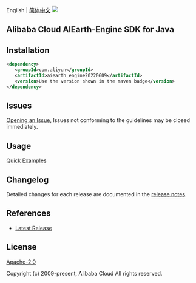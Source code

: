 English | [简体中文](README-CN.md)
![](https://aliyunsdk-pages.alicdn.com/icons/AlibabaCloud.svg)

## Alibaba Cloud AIEarth-Engine SDK for Java

## Installation

```xml
<dependency>
   <groupId>com.aliyun</groupId>
   <artifactId>aiearth_engine20220609</artifactId>
   <version>Use the version shown in the maven badge</version>
</dependency>
```

## Issues
[Opening an Issue](https://github.com/aliyun/alibabacloud-java-sdk/issues/new), Issues not conforming to the guidelines may be closed immediately.

## Usage
[Quick Examples](https://github.com/aliyun/alibabacloud-java-sdk/blob/master/docs/0-Examples-EN.md#quick-examples)

## Changelog
Detailed changes for each release are documented in the [release notes](./ChangeLog.txt).

## References
* [Latest Release](https://github.com/aliyun/alibabacloud-java-sdk/)

## License
[Apache-2.0](http://www.apache.org/licenses/LICENSE-2.0)

Copyright (c) 2009-present, Alibaba Cloud All rights reserved.